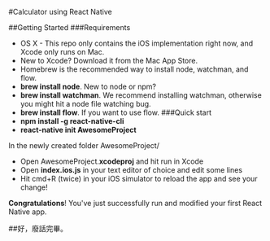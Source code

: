 #Calculator using React Native

##Getting Started
###Requirements 
- OS X - This repo only contains the iOS implementation right now, and Xcode only runs on Mac.
- New to Xcode? Download it from the Mac App Store.
- Homebrew is the recommended way to install node, watchman, and flow.
- **brew install node**. New to node or npm?
- **brew install watchman**. We recommend installing watchman, otherwise you might hit a node file watching bug.
- **brew install flow**. If you want to use flow.
###Quick start 
- **npm install -g react-native-cli**
- **react-native init AwesomeProject**

In the newly created folder AwesomeProject/

- Open AwesomeProject.**xcodeproj** and hit run in Xcode
- Open **index.ios.js** in your text editor of choice and edit some lines
- Hit cmd+R (twice) in your iOS simulator to reload the app and see your change!

**Congratulations**! You've just successfully run and modified your first React Native app.

##好，廢話完畢。